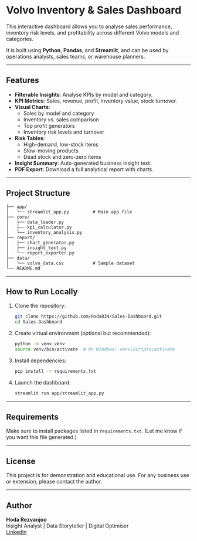 #  Volvo Inventory & Sales Dashboard

This interactive dashboard allows you to analyse sales performance, inventory risk levels, and profitability across different Volvo models and categories.

It is built using **Python**, **Pandas**, and **Streamlit**, and can be used by operations analysts, sales teams, or warehouse planners.

---

##  Features

- **Filterable Insights**: Analyse KPIs by model and category.
- **KPI Metrics**: Sales, revenue, profit, inventory value, stock turnover.
- **Visual Charts**:
  - Sales by model and category
  - Inventory vs. sales comparison
  - Top profit generators
  - Inventory risk levels and turnover
- **Risk Tables**:
  - High-demand, low-stock items
  - Slow-moving products
  - Dead stock and zero-zero items
- **Insight Summary**: Auto-generated business insight text.
- **PDF Export**: Download a full analytical report with charts.

---

##  Project Structure

```
├── app/
│   └── streamlit_app.py         # Main app file
├── core/
│   ├── data_loader.py
│   ├── kpi_calculator.py
│   └── inventory_analysis.py
├── report/
│   ├── chart_generator.py
│   ├── insight_text.py
│   └── report_exporter.py
├── data/
│   └── volvo_data.csv           # Sample dataset
└── README.md
```

---

##  How to Run Locally

1. Clone the repository:
   ```bash
   git clone https://github.com/Hoda834/Sales-Dashboard.git
   cd Sales-Dashboard
   ```

2. Create virtual environment (optional but recommended):
   ```bash
   python -m venv venv
   source venv/bin/activate  # On Windows: venv\Scripts\activate
   ```

3. Install dependencies:
   ```bash
   pip install -r requirements.txt
   ```

4. Launch the dashboard:
   ```bash
   streamlit run app/streamlit_app.py
   ```

---

## Requirements

Make sure to install packages listed in `requirements.txt`. (Let me know if you want this file generated.)

---

## License

This project is for demonstration and educational use. For any business use or extension, please contact the author.

---

## Author

**Hoda Rezvanjoo**  
Insight Analyst | Data Storyteller | Digital Optimiser  
[LinkedIn](https://www.linkedin.com/in/rezashayanfar/)  

